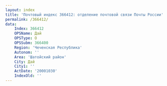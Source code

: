 ```yaml
---
layout: index
title: 'Почтовый индекс 366412: отделение почтовой связи Почты России'
permalink: /366412/
data:
    Index: 366412
    OPSName: Дай
    OPSType: О
    OPSSubm: 366400
    Region: 'Чеченская Республика'
    Autonom: ''
    Area: 'Шатойский район'
    City: Дай
    City1: ''
    ActDate: '20001030'
    IndexOld: ''
---
```

